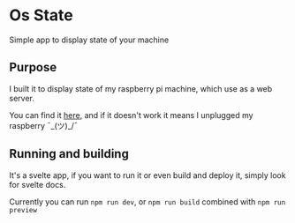 # Os State

Simple app to display state of your machine

## Purpose

I built it to display state of my raspberry pi machine, which use as a web server.

You can find it [here](https://rasppepepi.kwapien.dev/), and if it doesn't work it means I unplugged my raspberry ¯\_(ツ)_/¯

## Running and building

It's a svelte app, if you want to run it or even build and deploy it, simply look for svelte docs.

Currently you can run `npm run dev`, or `npm run build` combined with `npm run preview`
